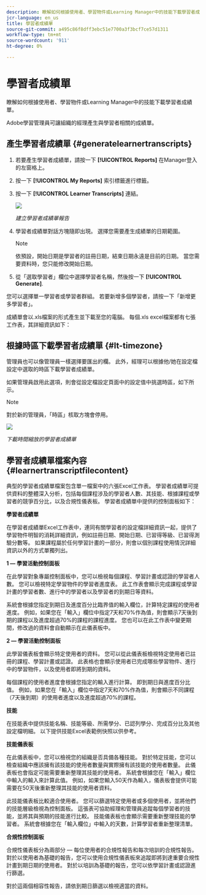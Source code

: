 ```yaml
---
description: 瞭解如何根據使用者、學習物件或Learning Manager中的技能下載學習者成績單。
jcr-language: en_us
title: 學習者成績單
source-git-commit: a495c86f8dff3ebc51e7700a3f3bcf7ce57d1311
workflow-type: tm+mt
source-wordcount: '911'
ht-degree: 0%

---
```




# 學習者成績單

瞭解如何根據使用者、學習物件或Learning Manager中的技能下載學習者成績單。

Adobe學習管理員可讓組織的經理產生與學習者相關的成績單。

## 產生學習者成績單 {#generatelearnertranscripts}

1. 若要產生學習者成績單，請按一下 **[!UICONTROL Reports]** 在Manager登入的左窗格上。
1. 按一下 **[!UICONTROL My Reports]** 索引標籤進行標籤。
1. 按一下 **[!UICONTROL Learner Transcripts]** 連結。

   ![](assets/learner-transcripts.png)

   *建立學習者成績單報告*

1. 學習者成績單對話方塊隨即出現。 選擇您需要產生成績單的日期範圍。

   >[!NOTE]
   >
   >依預設，開始日期是學習者的註冊日期，結束日期永遠是目前的日期。 當您需要資料時，您只能修改開始日期。

1. 從「選取學習者」欄位中選擇學習者名稱，然後按一下 **[!UICONTROL Generate]**.

您可以選擇單一學習者或學習者群組。 若要新增多個學習者，請按一下「新增更多學習者」。

成績單會以.xls檔案的形式產生並下載至您的電腦。 每個.xls excel檔案都有七張工作表，其詳細資訊如下：

## 根據時區下載學習者成績單 {#lt-timezone}

管理員也可以像管理員一樣選擇要匯出的欄。 此外，經理可以根據他/她在設定檔設定中選取的時區下載學習者成績單。

如果管理員啟用此選項，則會從設定檔設定頁面中的設定值中挑選時區，如下所示。

>[!NOTE]
>
>對於新的管理員，「時區」核取方塊會停用。

![](assets/image030.png)

*下載時間縮放的學習者成績單*

## 學習者成績單檔案內容 {#learnertranscriptfilecontent}

典型的學習者成績單檔案包含單一檔案中的六張Excel工作表。 學習者成績單可提供資料的整體深入分析，包括每個課程涉及的學習者人數、其技能、根據課程或學習者的競爭百分比，以及合規性儀表板。 學習者成績單中提供的控制面板如下：

**學習者成績單**

在學習者成績單Excel工作表中，連同有關學習者的設定檔詳細資訊一起，提供了學習物件明智的消耗詳細資訊，例如註冊日期、開始日期、已習得等級、已習得測驗分數等。 如果課程屬於任何學習計畫的一部分，則會以個別課程使用情況詳細資訊以外的方式單獨列出。

**1 — 學習活動控制面板**

在此學習對象專屬控制面板中，您可以檢視每個課程、學習計畫或認證的學習者人數。 您可以檢視特定學習物件的學習者進度表。 此工作表會顯示完成課程或學習計畫的學習者數、進行中的學習者以及學習者的到期日等資料。

系統會根據您指定到期日及進度百分比臨界值的輸入欄位，計算特定課程的使用者進度。 例如，如果您在「輸入」欄位中指定7天和70%作為值，則會顯示7天後到期的課程以及進度超過70%的課程的課程進度。 您也可以在此工作表中變更期間，修改過的資料會自動顯示在此儀表板中。

**2 — 學習活動控制面板**

此學習儀表板會顯示特定使用者的資料。 您可以從此儀表板檢視特定使用者已註冊的課程、學習計畫或認證。 此表格也會顯示使用者已完成哪些學習物件、進行中的學習物件，以及使用者即將到期的資料。

每個課程的使用者進度會根據您指定的輸入進行計算。 即到期日與進度百分比值。 例如，如果您在「輸入」欄位中指定7天和70%作為值，則會顯示不同課程（7天後到期）的使用者進度以及進度超過70%的課程。

**技能**

在技能表中提供技能名稱、技能等級、所需學分、已認列學分、完成百分比及其他設定檔明細。 以下提供技能Excel表範例快照以供參考。

**技能儀表板**

在此儀表板中，您可以檢視您的組織是否具備各種技能。 對於特定技能，您可以檢查組織中應該擁有該技能的使用者數量與實際擁有該技能的使用者數量。 此儀表板也會指定可能需要重新整理其技能的使用者。 系統會根據您在「輸入」欄位中輸入的輸入來計算此值。 例如，如果您輸入50天作為輸入，儀表板會提供可能需要在50天後重新整理其技能的使用者資料。

此技能儀表板比較適合使用者。 您可以篩選特定使用者或多個使用者，並將他們的技能層級檢視為控制面板。 這張表可協助經理和管理員追蹤每個學習者的技能，並將其與預期的技能進行比較。 技能儀表板也會顯示需要重新整理技能的學習者。 系統會根據您在「輸入欄位」中輸入的天數，計算學習者重新整理清單。

**合規性控制面板**

合規性儀表板分為兩部分 — 每位使用者的合規性報告和每次培訓的合規性報告。 對於以使用者為基礎的報告，您可以使用合規性儀表板來追蹤即將到達重要合規性計畫到期日期的使用者。 對於以培訓為基礎的報告，您可以依學習計畫或認證進行篩選。

對於這兩個相容性報告，請依到期日篩選以檢視適當的資料。
